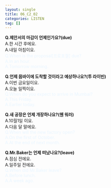 ```yaml
---
layout: single
title: 06_C2_02
categories: LISTEN
tag: []
---
```


__Q.제안서의 마감이 언제인가요?(due)__   
A.한 시간 후에요.   
A.내일 아침이요.   
<span style="color:#E8F5FF">
Q.When is the proposal[프로포졀] due?   
A.In an hour.   
A.Tomorrow morning.   
</span>
   
__Q.언제 뭄바이에 도착할 것이라고 예상하나요?(투 라이빈)__   
A.이번 금요일이요.   
A.오늘 일찍이요.   
<span style="color:#E8F5FF">
Q.When do you expect to arrive in Mumbai?   
A.This Friday.   
A.Earlier today.   
   
__Q.새 공장은 언제 개장하나요?(웬 워러)__   
A.10월1일 이요.   
A.다음 달 말에요.   
<span style="color:#E8F5FF">
Q.When will the new factory open?   
A.On the first of October.   
A.At the end of next month.   
</span>
     
__Q.Mr.Baker는 언제 떠났나요?(leave)__   
A.점심 전에요.   
A.일주일 전에요.   
<span style="color:#E8F5FF">
Q.When did Mr.Baker leave?   
A.Before lunch.   
A.A week ago.   
</span>
 